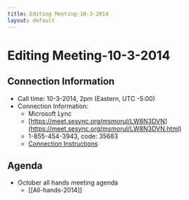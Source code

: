 ```yaml
---
title: Editing Meeting-10-3-2014
layout: default
---
```


# Editing Meeting-10-3-2014

## Connection Information 

* Call time: 10-3-2014, 2pm  (Eastern, UTC -5:00)
* Connection Information:      
  * Microsoft Lync
  * [https://meet.sesync.org/msmorul/LW8N3DVN](https://meet.sesync.org/msmorul/LW8N3DVN.html)
  * 1-855-454-3943, code: 35683
  * [Connection Instructions](Lync_Instructions_-_remote.pdf)

## Agenda 
* October all hands meeting agenda
  * [[All-hands-2014]]